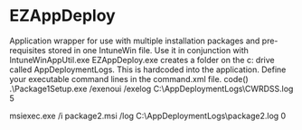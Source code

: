 # EZAppDeploy
Application wrapper for use with multiple installation packages and pre-requisites stored in one IntuneWin file. Use it in conjunction with IntuneWinAppUtil.exe
EZAppDeploy.exe creates a folder on the c: drive called AppDeploymentLogs. This is hardcoded into the application.
Define your executable command lines in the command.xml file.
code()
<commands>
<command>
<executable>.\Package1Setup.exe</executable>
<arguments>/exenoui /exelog C:\AppDeploymentLogs\CWRDSS.log</arguments>
<delayInSeconds>5</delayInSeconds>
<!--  Specify the delay (duration in seconds) before executing the next command  -->
</command>
<command>
<executable>msiexec.exe</executable>
<arguments>/i package2.msi /log C:\AppDeploymentLogs\package2.log</arguments>
<delayInSeconds>0</delayInSeconds>
</command>
</commands>
